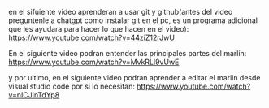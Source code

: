 en el sifuiente video aprenderan a usar git y github(antes del video preguntenle a chatgpt como instalar git en el pc, es un programa adicional que les ayudara para hacer lo que hacen en el video):
https://www.youtube.com/watch?v=44ziZ12rJwU

En el siguiente video podran entender las principales partes del marlin:
https://www.youtube.com/watch?v=MvkRLl9vUwE

y por ultimo, en el siguiente video podran aprender a editar el marlin desde visual studio code por si lo necesitan:
https://www.youtube.com/watch?v=nICJinTdYp8
